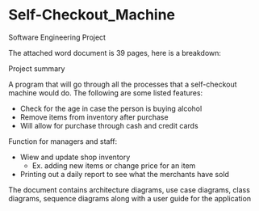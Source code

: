 # Self-Checkout_Machine
Software Engineering Project

The attached word document is 39 pages, here is a breakdown:


Project summary

A program that will go through all the processes that a self-checkout machine would do.
The following are some listed features:
  
  
  - Check for the age in case the person is buying alcohol 
  - Remove items from inventory after purchase
  - Will allow for purchase through cash and credit cards


Function for managers and staff:
  - Wiew and update shop inventory
    - Ex. adding new items or change price for an item 
  - Printing out a daily report to see what the merchants have sold 


The document contains architecture diagrams, use case diagrams, class diagrams, sequence diagrams along with a user guide for the application
